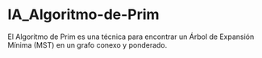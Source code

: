 # IA_Algoritmo-de-Prim
El Algoritmo de Prim es una técnica para encontrar un Árbol de Expansión Mínima (MST) en un grafo conexo y ponderado.
